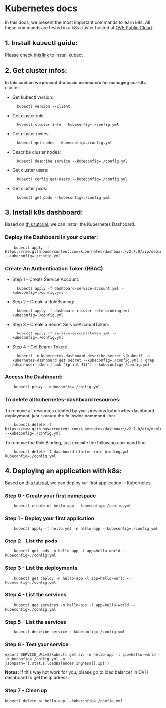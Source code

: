 # Kubernetes docs

In this docs, we present the most important commands to learn k8s. All these commands are tested in a k8s cluster hosted at [OVH Public Cloud](https://www.ovhcloud.com/fr/public-cloud/?at_medium=sl&at_platform=google&at_campaign=AdWords&at_creation=noi_ovh_fr_se_enterprise_publiccloud_defensive(Public%20Cloud%20-%20Generic)&at_variant=676696754590&at_network=search&at_term=public%20cloud%20ovh&gad_source=1&gclid=EAIaIQobChMIx_Kwn9SogwMVEkFBAh1EMgJNEAAYASAAEgJgufD_BwE).

## 1. Install kubectl guide:

Please check [this link](https://kubernetes.io/docs/tasks/tools/) to install kubectl.

## 2. Get cluster infos:

In this section we present the basic commands for managing our k8s cluster.

- Get kubectl version:

        kubectl version --client

- Get cluster info:

        kubectl cluster-info --kubeconfig=./config.yml

- Get cluster nodes:

        kubectl get nodes --kubeconfig=./config.yml

- Describe cluster nodes:

        kubectl describe service --kubeconfig=./config.yml

- Get cluster users:

        kubectl config get-users --kubeconfig=./config.yml

- Get cluster pods:

        kubectl get pods --kubeconfig=./config.yml

 ## 3. Install k8s dashboard: 

Based on [this tutorial](https://help.ovhcloud.com/csm/en-gb-public-cloud-kubernetes-install-kubernetes-dashboard?id=kb_article_view&sysparm_article=KB0049828), we can install the Kubernetes Dashboard.
 
 ### Deploy the Dashboard in your cluster: 

        kubectl apply -f https://raw.githubusercontent.com/kubernetes/dashboard/v2.7.0/aio/deploy/recommended.yaml --kubeconfig=./config.yml

### Create An Authentication Token (RBAC)

- Step 1 - Create Service Account:

        kubectl apply -f dashboard-service-account.yml --kubeconfig=./config.yml

- Step 2 - Create a RoleBinding: 

        kubectl apply -f dashboard-cluster-role-binding.yml --kubeconfig=./config.yml

- Step 3 - Create a Secret ServiceAccountToken: 

        kubectl apply -f service-account-token.yml --kubeconfig=./config.yml

- Step 4 - Get Bearer Token: 

        kubectl -n kubernetes-dashboard describe secret $(kubectl -n kubernetes-dashboard get secret --kubeconfig=./config.yml | grep admin-user-token | awk '{print $1}') --kubeconfig=./config.yml

### Access the Dashboard: 
 
        kubectl proxy --kubeconfig=./config.yml
  
### To delete all kubernetes-dashboard resources: 

To remove all resources created by your previous kubernetes-dashboard deployment, just execute the following command line:

        kubectl delete -f https://raw.githubusercontent.com/kubernetes/dashboard/v2.7.0/aio/deploy/recommended.yaml --kubeconfig=./config.yml
To romove the Role Binding, just execute the following command line:

        kubectl delete -f dashboard-cluster-role-binding.yml --kubeconfig=./config.yml

## 4. Deploying an application with k8s:

Based on [this tutorial](https://help.ovhcloud.com/csm/en-gb-public-cloud-kubernetes-deploy-application?id=kb_article_view&sysparm_article=KB0049713), we can deploy our first application in Kubernetes.

### Step 0 - Create your first namespace 

        kubectl create ns hello-app --kubeconfig=./config.yml

### Step 1 - Deploy your first application 

        kubectl apply -f hello.yml -n hello-app --kubeconfig=./config.yml

### Step 2 - List the pods

        kubectl get pods -n hello-app -l app=hello-world --kubeconfig=./config.yml

### Step 3 - List the deployments

        kubectl get deploy -n hello-app -l app=hello-world --kubeconfig=./config.yml

### Step 4 - List the services

        kubectl get services -n hello-app -l app=hello-world --kubeconfig=./config.yml

### Step 5 - List the services

        kubectl describe service --kubeconfig=./config.yml

### Step 6 - Test your service

    export SERVICE_URL=$(kubectl get svc -n hello-app -l app=hello-world --kubeconfig=./config.yml -o jsonpath='{.status.loadBalancer.ingress[].ip}')

__Notes:__ If this way not work for you, please go to load balancer in OVH dashboard to get the ip adress.

### Step 7 - Clean up

    kubectl delete ns hello-app --kubeconfig=./config.yml

